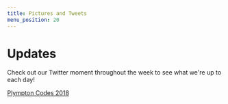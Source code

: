 ```yaml
---
title: Pictures and Tweets
menu_position: 20
---
```


# Updates

Check out our Twitter moment throughout the week to see what we're up to each day!

<a class="twitter-moment" data-dnt="true" href="https://twitter.com/i/moments/1196864386540941314">Plympton Codes 2018</a> <script async src="https://platform.twitter.com/widgets.js" charset="utf-8"></script>